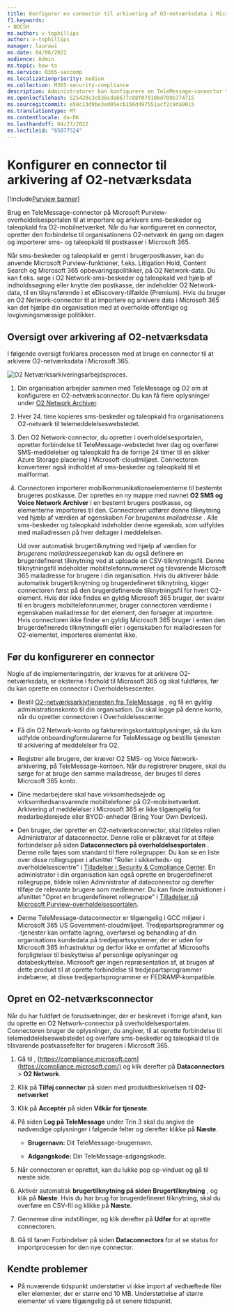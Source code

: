 ```yaml
---
title: Konfigurer en connector til arkivering af O2-netværksdata i Microsoft 365
f1.keywords:
- NOCSH
ms.author: v-tophillips
author: v-tophillips
manager: laurawi
ms.date: 04/06/2022
audience: Admin
ms.topic: how-to
ms.service: O365-seccomp
ms.localizationpriority: medium
ms.collection: M365-security-compliance
description: Administratorer kan konfigurere en TeleMessage-connector til at importere og arkivere SMS- og MMS-data fra O2-mobilnetværket i Microsoft 365. Det giver dig mulighed for at arkivere data fra tredjepartsdatakilder i Microsoft 365 så du kan bruge funktioner til overholdelse af angivne standarder, f.eks. juridisk bevarelse, indholdssøgning og opbevaringspolitikker til at administrere din organisations tredjepartsdata.
ms.openlocfilehash: 525420c3c838cdab677c08f07910bd709b774715
ms.sourcegitcommit: e50c13d9be3ed05ecb156d497551acf2c9da9015
ms.translationtype: MT
ms.contentlocale: da-DK
ms.lasthandoff: 04/27/2022
ms.locfileid: "65077524"
---
```

# <a name="set-up-a-connector-to-archive-o2-network-data"></a>Konfigurer en connector til arkivering af O2-netværksdata

[!include[Purview banner](../includes/purview-rebrand-banner.md)]

Brug en TeleMessage-connector på Microsoft Purview-overholdelsesportalen til at importere og arkivere sms-beskeder og taleopkald fra O2-mobilnetværket. Når du har konfigureret en connector, opretter den forbindelse til organisationens O2-netværk én gang om dagen og importerer sms- og taleopkald til postkasser i Microsoft 365.

Når sms-beskeder og taleopkald er gemt i brugerpostkasser, kan du anvende Microsoft Purview-funktioner, f.eks. Litigation Hold, Content Search og Microsoft 365 opbevaringspolitikker, på O2 Network-data. Du kan f.eks. søge i O2 Network-sms-beskeder og taleopkald ved hjælp af indholdssøgning eller knytte den postkasse, der indeholder O2 Network-data, til en tilsynsførende i et eDiscovery-tilfælde (Premium). Hvis du bruger en O2 Network-connector til at importere og arkivere data i Microsoft 365 kan det hjælpe din organisation med at overholde offentlige og lovgivningsmæssige politikker.

## <a name="overview-of-archiving-o2-network-data"></a>Oversigt over arkivering af O2-netværksdata

I følgende oversigt forklares processen med at bruge en connector til at arkivere O2-netværksdata i Microsoft 365.

![O2 Netværksarkiveringsarbejdsproces.](../media/O2NetworkConnectorWorkflow.png)

1. Din organisation arbejder sammen med TeleMessage og O2 om at konfigurere en O2-netværksconnector. Du kan få flere oplysninger under [O2 Network Archiver](https://www.telemessage.com/office365-activation-for-o2-network-archiver).

2. Hver 24. time kopieres sms-beskeder og taleopkald fra organisationens O2-netværk til telemeddelelseswebstedet.

3. Den O2 Network-connector, du opretter i overholdelsesportalen, opretter forbindelse til TeleMessage-webstedet hver dag og overfører SMS-meddelelser og taleopkald fra de forrige 24 timer til en sikker Azure Storage placering i Microsoft-cloudmiljøet. Connectoren konverterer også indholdet af sms-beskeder og taleopkald til et mailformat.

4. Connectoren importerer mobilkommunikationselementerne til bestemte brugeres postkasse. Der oprettes en ny mappe med navnet **O2 SMS og Voice Network Archiver** i en bestemt brugers postkasse, og elementerne importeres til den. Connectoren udfører denne tilknytning ved hjælp af værdien af egenskaben *For brugerens mailadresse* . Alle sms-beskeder og taleopkald indeholder denne egenskab, som udfyldes med mailadressen på hver deltager i meddelelsen.

   Ud over automatisk brugertilknytning ved hjælp af værdien for *brugerens mailadresseegenskab* kan du også definere en brugerdefineret tilknytning ved at uploade en CSV-tilknytningsfil. Denne tilknytningsfil indeholder mobiltelefonnummeret og tilsvarende Microsoft 365 mailadresse for brugere i din organisation. Hvis du aktiverer både automatisk brugertilknytning og brugerdefineret tilknytning, kigger connectoren først på den brugerdefinerede tilknytningsfil for hvert O2-element. Hvis der ikke findes en gyldig Microsoft 365 bruger, der svarer til en brugers mobiltelefonnummer, bruger connectoren værdierne i egenskaben mailadresse for det element, den forsøger at importere. Hvis connectoren ikke finder en gyldig Microsoft 365 bruger i enten den brugerdefinerede tilknytningsfil eller i egenskaben for mailadressen for O2-elementet, importeres elementet ikke.

## <a name="before-you-set-up-a-connector"></a>Før du konfigurerer en connector

Nogle af de implementeringstrin, der kræves for at arkivere O2-netværksdata, er eksterne i forhold til Microsoft 365 og skal fuldføres, før du kan oprette en connector i Overholdelsescenter.

- Bestil [O2-netværksarkivtjenesten fra TeleMessage](https://www.telemessage.com/mobile-archiver/order-mobile-archiver-for-o365/) , og få en gyldig administrationskonto til din organisation. Du skal logge på denne konto, når du opretter connectoren i Overholdelsescenter.

- Få din O2 Network-konto og faktureringskontaktoplysninger, så du kan udfylde onboardingformularerne for TeleMessage og bestille tjenesten til arkivering af meddelelser fra O2.

- Registrer alle brugere, der kræver O2 SMS- og Voice Network-arkivering, på TeleMessage-kontoen. Når du registrerer brugere, skal du sørge for at bruge den samme mailadresse, der bruges til deres Microsoft 365 konto.

- Dine medarbejdere skal have virksomhedsejede og virksomhedsansvarende mobiltelefoner på O2-mobilnetværket. Arkivering af meddelelser i Microsoft 365 er ikke tilgængelig for medarbejderejede eller BYOD-enheder (Bring Your Own Devices).

- Den bruger, der opretter en O2-netværksconnector, skal tildeles rollen Administrator af dataconnector. Denne rolle er påkrævet for at tilføje forbindelser på siden **Dataconnectors på overholdelsesportalen** . Denne rolle føjes som standard til flere rollegrupper. Du kan se en liste over disse rollegrupper i afsnittet "Roller i sikkerheds- og overholdelsescentre" i [Tilladelser i Security & Compliance Center](../security/office-365-security/permissions-in-the-security-and-compliance-center.md#roles-in-the-security--compliance-center). En administrator i din organisation kan også oprette en brugerdefineret rollegruppe, tildele rollen Administrator af dataconnector og derefter tilføje de relevante brugere som medlemmer. Du kan finde instruktioner i afsnittet "Opret en brugerdefineret rollegruppe" i [Tilladelser på Microsoft Purview-overholdelsesportalen](microsoft-365-compliance-center-permissions.md#create-a-custom-role-group).

- Denne TeleMessage-dataconnector er tilgængelig i GCC miljøer i Microsoft 365 US Government-cloudmiljøet. Tredjepartsprogrammer og -tjenester kan omfatte lagring, overførsel og behandling af din organisations kundedata på tredjepartssystemer, der er uden for Microsoft 365 infrastruktur og derfor ikke er omfattet af Microsofts forpligtelser til beskyttelse af personlige oplysninger og databeskyttelse. Microsoft gør ingen repræsentation af, at brugen af dette produkt til at oprette forbindelse til tredjepartsprogrammer indebærer, at disse tredjepartsprogrammer er FEDRAMP-kompatible.

## <a name="create-an-o2-network-connector"></a>Opret en O2-netværksconnector

Når du har fuldført de forudsætninger, der er beskrevet i forrige afsnit, kan du oprette en O2 Network-connector på overholdelsesportalen. Connectoren bruger de oplysninger, du angiver, til at oprette forbindelse til telemeddelelseswebstedet og overføre sms-beskeder og taleopkald til de tilsvarende postkassefelter for brugeren i Microsoft 365.

1. Gå til , [https://compliance.microsoft.com](https://compliance.microsoft.com/) og klik derefter på **Dataconnectors** \> **O2 Network**.

2. Klik på **Tilføj connector** på siden med produktbeskrivelsen til **O2-netværket**

3. Klik på **Acceptér** på siden **Vilkår for tjeneste**.

4. På siden **Log på TeleMessage** under Trin 3 skal du angive de nødvendige oplysninger i følgende felter og derefter klikke på **Næste**.

   - **Brugernavn:** Dit TeleMessage-brugernavn.

   - **Adgangskode:** Din TeleMessage-adgangskode.

5. Når connectoren er oprettet, kan du lukke pop op-vinduet og gå til næste side.

6. Aktivér automatisk **brugertilknytning på siden Brugertilknytning** , og klik på **Næste**. Hvis du har brug for brugerdefineret tilknytning, skal du overføre en CSV-fil og klikke på **Næste**.

7. Gennemse dine indstillinger, og klik derefter på **Udfør** for at oprette connectoren.

8. Gå til fanen Forbindelser på siden **Dataconnectors** for at se status for importprocessen for den nye connector.

## <a name="known-issues"></a>Kendte problemer

- På nuværende tidspunkt understøtter vi ikke import af vedhæftede filer eller elementer, der er større end 10 MB. Understøttelse af større elementer vil være tilgængelig på et senere tidspunkt.
